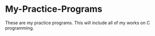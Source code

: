 # My-Practice-Programs
These are my practice programs. This will include all of my works on C programming.
